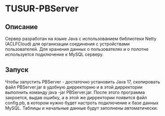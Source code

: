 # TUSUR-PBServer
## Описание
Сервер разработан на языке Java с использованием библиотеки Netty (ACLFCloud) для организации соединения с устройствами пользователей. Для хранения данных о пользователях и о полотне используется подключение к MySQL серверу.
## Запуск
Чтобы запустить PBServer - достаточно установить Java 17, скопировать файл PBServer.jar в удобную дирректорию и в этой дирректории выполнить команду java -jar PBServer.jar. После этого программа закроется, выдав ошибку, а в этой же дирректории появится файл config.pb, в котором нужно будет настроть подключение к базе данных MySQL. Таблицы и начальные данные будут заполнены автоматически.
